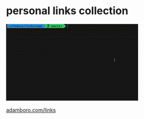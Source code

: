 # personal links collection

![screencap](/screencap.gif)

[adamboro.com/links](https://adamboro.com/links)
